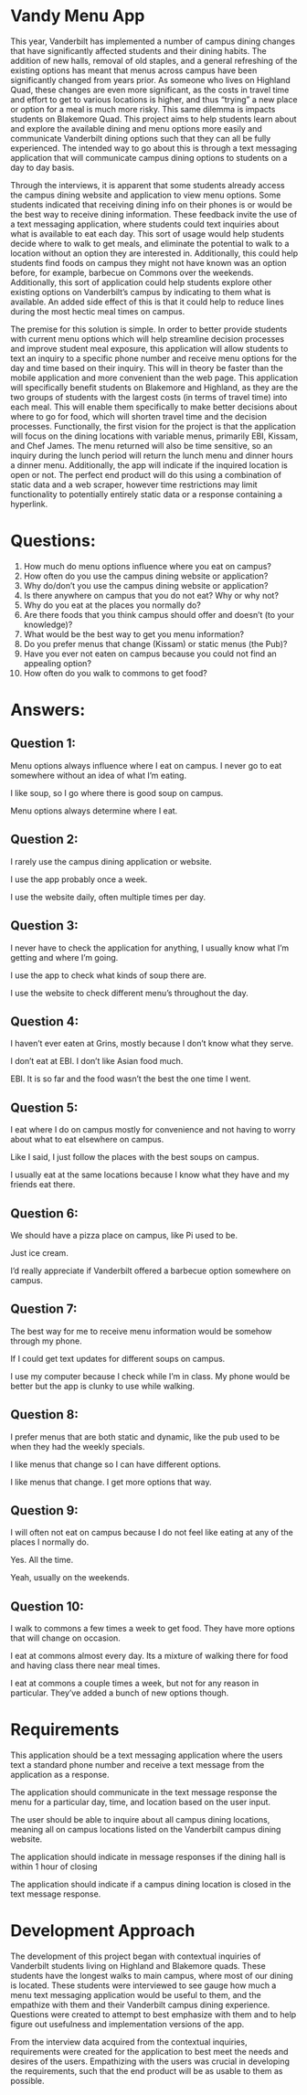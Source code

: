 # Vandy Menu App

 This year, Vanderbilt has implemented a number of campus dining changes that
have significantly affected students and their dining habits. The addition of new 
halls, removal of old staples, and a general refreshing of the existing options has
meant that menus across campus have been significantly changed from years prior.
As someone who lives on Highland Quad, these changes are even more significant,
as the costs in travel time and effort to get to various locations is higher, and thus “trying” a 
new place or option for a meal is much more risky. This same dilemma is impacts
students on Blakemore Quad. This project aims to help students
learn about and explore the available dining and menu options more easily and communicate
Vanderbilt dining options such that they can all be fully experienced. The intended way to
go about this is through a text messaging application that will communicate campus dining options
to students on a day to day basis.

Through the interviews, it is apparent that some students already access the 
campus dining website and application to view menu options. Some students indicated that
receiving dining info on their phones is or would be the best way to receive dining
information. These feedback invite the use of a text messaging application, where students
could text inquiries about what is available to eat each day. This sort of usage would
help students decide where to walk to get meals, and eliminate the potential to walk 
to a location without an option they are interested in. Additionally, this could help
students find foods on campus they might not have known was an option before, for example,
barbecue on Commons over the weekends. Additionally, this sort of application could help
students explore other existing options on Vanderbilt’s campus by indicating to them what
is available. An added side effect of this is that it could help to reduce lines during the
most hectic meal times on campus. 

The premise for this solution is simple. In order to better provide students with
current menu options which will help streamline decision processes and improve student meal
exposure, this application will allow students to text an inquiry to a specific phone number
and receive menu options for the day and time based on their inquiry. This will in theory be
faster than the mobile application and more convenient than the web page. This application
will specifically benefit students on Blakemore and Highland, as they are the two groups of
students with the largest costs (in terms of travel time) into each meal. This will enable
them specifically to make better decisions about where to go for food, which will shorten 
travel time and the decision processes. Functionally, the first vision for the project is 
that the application will focus on the dining locations with variable menus, primarily EBI,
Kissam, and Chef James. The menu returned will also be time sensitive, so an inquiry during
the lunch period will return the lunch menu and dinner hours a dinner menu. Additionally, the
app will indicate if the inquired location is open or not. The perfect end product will do this
using a combination of static data and a web scraper, however time restrictions may limit 
functionality to potentially entirely static data or a response containing a hyperlink. 

# Questions:
  1. How much do menu options influence where you eat on campus?
  2. How often do you use the campus dining website or application?
  3. Why do/don’t you use the campus dining website or application?
  4. Is there anywhere on campus that you do not eat? Why or why not?
  5. Why do you eat at the places you normally do?
  6. Are there foods that you think campus should offer and doesn’t
     (to your knowledge)?
  7. What would be the best way to get you menu information?
  8. Do you prefer menus that change (Kissam) or static menus (the Pub)?
  9. Have you ever not eaten on campus because you could not find an
     appealing option?
 10. How often do you walk to commons to get food?

# Answers:

## Question 1:
   Menu options always influence where I eat on campus. I never go to eat 
somewhere without an idea of what I’m eating.
   
I like soup, so I go where there is good soup on campus.
   
Menu options always determine where I eat. 

## Question 2:
   I rarely use the campus dining application or website.
   
I use the app probably once a week. 
   
I use the website daily, often multiple times per day.

## Question 3:
   I never have to check the application for anything, I usually know what 
I’m getting and where I’m going.
   
I use the app to check what kinds of soup there are.

   I use the website to check different menu’s throughout the day.

## Question 4:
   I haven’t ever eaten at Grins, mostly because I don’t know what they serve.
  
 I don’t eat at EBI. I don’t like Asian food much.

   EBI. It is so far and the food wasn’t the best the one time I went. 

## Question 5:
   I eat where I do on campus mostly for convenience and not having to worry
about what to eat elsewhere on campus.
   
Like I said, I just follow the places with the best soups on campus.

   I usually eat at the same locations because I know what they have
and my friends eat there.

## Question 6:  
 We should have a pizza place on campus, like Pi used to be.
   
Just ice cream.  

   I’d really appreciate if Vanderbilt offered a barbecue option somewhere on campus.

## Question 7:
   The best way for me to receive menu information would be somehow through my phone.
   
If I could get text updates for different soups on campus. 

   I use my computer because I check while I’m in class. My phone would be better but
the app is clunky to use while walking.

## Question 8:
   I prefer menus that are both static and dynamic, like the pub used to be when
they had the weekly specials.
   
I like menus that change so I can have different options.

   I like menus that change. I get more options that way.

## Question 9:
   I will often not eat on campus because I do not feel like eating at any of the
places I normally do. 
  
 Yes. All the time. 

   Yeah, usually on the weekends.

## Question 10:
   I walk to commons a few times a week to get food. They have more options that 
will change on occasion.
   
I eat at commons almost every day. Its a mixture of walking there for food and
having class there near meal times. 
   
I eat at commons a couple times a week, but not for any reason in particular.
They’ve added a bunch of new options though.

# Requirements

This application should be a text messaging application where the users text a 
standard phone number and receive a text message from the application as a
response.

The application should communicate in the text message response the menu for
a particular day, time, and location based on the user input.

The user should be able to inquire about all campus dining locations, meaning
all on campus locations listed on the Vanderbilt campus dining website.

The application should indicate in message responses if the dining hall is within
1 hour of closing

The application should indicate if a campus dining location is closed in the 
text message response.

# Development Approach

The development of this project began with contextual inquiries of Vanderbilt students
living on Highland and Blakemore quads. These students have the longest walks to main
campus, where most of our dining is located. These students were interviewed to see gauge
how much a menu text messaging application would be useful to them, and the empathize with them and their Vanderbilt campus dining experience. Questions were created to attempt to
best emphasize with them and to help figure out usefulness and implementation versions of the app. 

From the interview data acquired from the contextual inquiries, requirements were created
for the application to best meet the needs and desires of the users. Empathizing with the
users was crucial in developing the requirements, such that the end product will be as 
usable to them as possible. 
